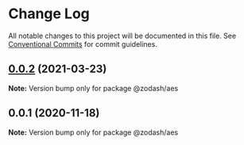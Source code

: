 # Change Log

All notable changes to this project will be documented in this file.
See [Conventional Commits](https://conventionalcommits.org) for commit guidelines.

## [0.0.2](https://github.com/zcorky/zodash/compare/@zodash/aes@0.0.1...@zodash/aes@0.0.2) (2021-03-23)

**Note:** Version bump only for package @zodash/aes





## 0.0.1 (2020-11-18)

**Note:** Version bump only for package @zodash/aes

